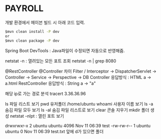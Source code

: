# PAYROLL

개발 환경에서 메이븐 빌드 시 아래 코드 입력. 
```cmd
$mvn clean install -P dev
or
$mvn clean package -P dev
```

Spring Boot DevTools  : Java파일이 수정되면 자동으로 반영해줌.

netstat -n : 열려있는 모든 포트 조회
netstat -n | grep 8080

@RestController @Controller 차이
Filter / Interceptor -> DispatcherServlet -> Controller -> Service -> Perspective -> DB
Controller 응답방식 : HTML a -> a.html
RestController 응답방식 : String a -> "a"

해당 ip로 가는 경로 분석
tracert 3.36.36.96

ls 파일 리스트 보기
pwd 유저폴더 /home/ubuntu
whoami 사용자 이름 보기
ls -a 숨김 파일 모두 보기
ls -al 숨김 파일 리스트로 보기
clear 콘솔 지우기
mkdir 폴더 생성
netstat -nlpt : 열린 포트 보기

drwxrwxr-x 2 ubuntu ubuntu 4096 Nov 11 06:39 test
-rw-rw-r-- 1 ubuntu ubuntu    0 Nov 11 06:39 test.txt
앞에 d가 있으면 폴더
